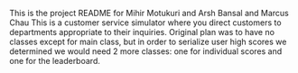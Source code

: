 This is the project README for Mihir Motukuri and Arsh Bansal and Marcus Chau
This is a customer service simulator where you direct customers to departments appropriate to their inquiries.
Original plan was to have no classes except for main class, but in order to serialize user high scores we determined we would need 2 more classes: one for individual scores and one for the leaderboard.